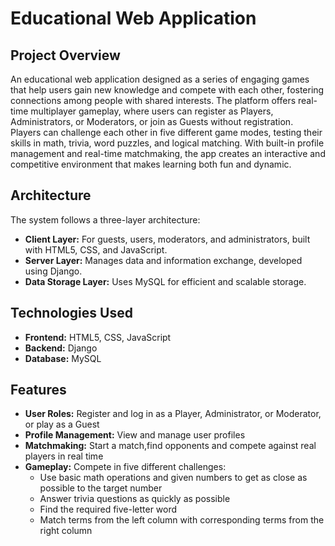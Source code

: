 # Educational Web Application

## Project Overview
An educational web application designed as a series of engaging games that help users gain new knowledge and compete with each other, fostering connections among people with shared interests. The platform offers real-time multiplayer gameplay, where users can register as Players, Administrators, or Moderators, or join as Guests without registration.
Players can challenge each other in five different game modes, testing their skills in math, trivia, word puzzles, and logical matching. With built-in profile management and real-time matchmaking, the app creates an interactive and competitive environment that makes learning both fun and dynamic.

## Architecture
The system follows a three-layer architecture:
- **Client Layer:** For guests, users, moderators, and administrators, built with HTML5, CSS, and JavaScript.
- **Server Layer:** Manages data and information exchange, developed using Django.
- **Data Storage Layer:** Uses MySQL for efficient and scalable storage.

## Technologies Used
- **Frontend:** HTML5, CSS, JavaScript
- **Backend:** Django
- **Database:** MySQL

## Features
- **User Roles:** Register and log in as a Player, Administrator, or Moderator, or play as a Guest
- **Profile Management:** View and manage user profiles
- **Matchmaking:** Start a match,find opponents and compete against real players in real time
- **Gameplay:** Compete in five different challenges:
  - Use basic math operations and given numbers to get as close as possible to the target number
  - Answer trivia questions as quickly as possible
  - Find the required five-letter word
  - Match terms from the left column with corresponding terms from the right column
